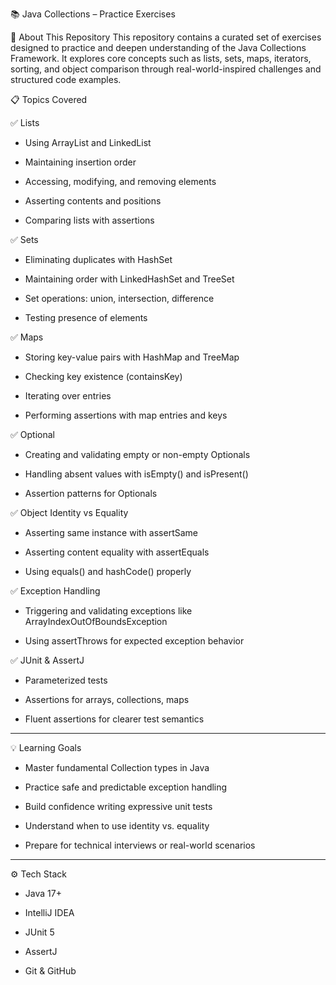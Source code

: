 📚 Java Collections – Practice Exercises

🧩 About This Repository
This repository contains a curated set of exercises designed to practice and deepen understanding of the Java Collections Framework. It explores core concepts such as lists, sets, maps, iterators, sorting, and object comparison through real-world-inspired challenges and structured code examples.

📋 Topics Covered

  ✅ Lists
  - Using ArrayList and LinkedList

  - Maintaining insertion order

  - Accessing, modifying, and removing elements

  - Asserting contents and positions

  - Comparing lists with assertions

  ✅ Sets
  - Eliminating duplicates with HashSet

  - Maintaining order with LinkedHashSet and TreeSet

  - Set operations: union, intersection, difference

  - Testing presence of elements

  ✅ Maps
  - Storing key-value pairs with HashMap and TreeMap

  - Checking key existence (containsKey)

  - Iterating over entries

  - Performing assertions with map entries and keys

  ✅ Optional
  - Creating and validating empty or non-empty Optionals

  - Handling absent values with isEmpty() and isPresent()

  - Assertion patterns for Optionals

  ✅ Object Identity vs Equality
  - Asserting same instance with assertSame

  - Asserting content equality with assertEquals

  - Using equals() and hashCode() properly

  ✅ Exception Handling
  - Triggering and validating exceptions like ArrayIndexOutOfBoundsException

  - Using assertThrows for expected exception behavior

  ✅ JUnit & AssertJ
  - Parameterized tests

  - Assertions for arrays, collections, maps

  - Fluent assertions for clearer test semantics

---

💡 Learning Goals

- Master fundamental Collection types in Java

- Practice safe and predictable exception handling

- Build confidence writing expressive unit tests

- Understand when to use identity vs. equality

- Prepare for technical interviews or real-world scenarios

---

⚙️ Tech Stack
- Java 17+

- IntelliJ IDEA

- JUnit 5

- AssertJ

- Git & GitHub
